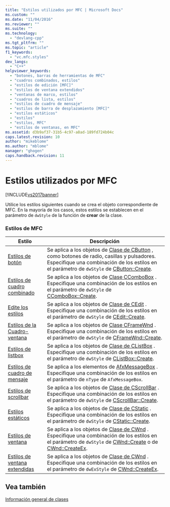 ```yaml
---
title: "Estilos utilizados por MFC | Microsoft Docs"
ms.custom: ""
ms.date: "11/04/2016"
ms.reviewer: ""
ms.suite: ""
ms.technology: 
  - "devlang-cpp"
ms.tgt_pltfrm: ""
ms.topic: "article"
f1_keywords: 
  - "vc.mfc.styles"
dev_langs: 
  - "C++"
helpviewer_keywords: 
  - "botones, barras de herramientas de MFC"
  - "cuadros combinados, estilos"
  - "estilos de edición [MFC]"
  - "estilos de ventana extendidos"
  - "ventanas de marco, estilos"
  - "cuadros de lista, estilos"
  - "estilos de cuadro de mensaje"
  - "estilos de barra de desplazamiento [MFC]"
  - "estilos estáticos"
  - "estilos"
  - "estilos, MFC"
  - "estilos de ventanas, en MFC"
ms.assetid: d3b9af37-31b5-4c97-a8ad-189fd724b04c
caps.latest.revision: 10
author: "mikeblome"
ms.author: "mblome"
manager: "ghogen"
caps.handback.revision: 11
---
```

# Estilos utilizados por MFC
[!INCLUDE[vs2017banner](../../assembler/inline/includes/vs2017banner.md)]

Utilice los estilos siguientes cuando se crea el objeto correspondiente de MFC.  En la mayoría de los casos, estos estilos se establecen en el parámetro de `dwStyle` de la función de **crear** de la clase.  
  
### Estilos de MFC  
  
|Estilo|Descripción|  
|------------|-----------------|  
|[Estilos de botón](../../mfc/reference/button-styles.md)|Se aplica a los objetos de [Clase de CButton](../../mfc/reference/cbutton-class.md) , como botones de radio, casillas y pulsadores.  Especifique una combinación de los estilos en el parámetro de `dwStyle` de [CButton::Create](../Topic/CButton::Create.md).|  
|[Estilos de cuadro combinado](../../mfc/reference/combo-box-styles.md)|Se aplica a los objetos de [Clase CComboBox](../../mfc/reference/ccombobox-class.md) .  Especifique una combinación de los estilos en el parámetro de `dwStyle` de [CComboBox::Create](../Topic/CComboBox::Create.md).|  
|[Edite los estilos](../../mfc/reference/edit-styles.md)|Se aplica a los objetos de [Clase de CEdit](../../mfc/reference/cedit-class.md) .  Especifique una combinación de los estilos en el parámetro de `dwStyle` de [CEdit::Create](../Topic/CEdit::Create.md).|  
|[Estilos de la Cuadro\-ventana](../../mfc/reference/frame-window-styles-mfc.md)|Se aplica a los objetos de [Clase CFrameWnd](../../mfc/reference/cframewnd-class.md) .  Especifique una combinación de los estilos en el parámetro de `dwStyle` de [CFrameWnd::Create](../Topic/CFrameWnd::Create.md).|  
|[Estilos de listbox](../../mfc/reference/list-box-styles.md)|Se aplica a los objetos de [Clase de CListBox](../../mfc/reference/clistbox-class.md) .  Especifique una combinación de los estilos en el parámetro de `dwStyle` de [CListBox::Create](../Topic/CListBox::Create.md).|  
|[Estilos de cuadro de mensaje](../../mfc/reference/message-box-styles.md)|Se aplica a los elementos de [AfxMessageBox](../Topic/AfxMessageBox.md) .  Especifique una combinación de los estilos en el parámetro de `nType` de `AfxMessageBox`.|  
|[Estilos de scrollbar](../../mfc/reference/scroll-bar-styles.md)|Se aplica a los objetos de [Clase de CScrollBar](../../mfc/reference/cscrollbar-class.md) .  Especifique una combinación de los estilos en el parámetro de `dwStyle` de [CScrollBar::Create](../Topic/CScrollBar::Create.md).|  
|[Estilos estáticos](../../mfc/reference/static-styles.md)|Se aplica a los objetos de [Clase de CStatic](../../mfc/reference/cstatic-class.md) .  Especifique una combinación de los estilos en el parámetro de `dwStyle` de [CStatic::Create](../Topic/CStatic::Create.md).|  
|[Estilos de ventana](../../mfc/reference/window-styles.md)|Se aplica a los objetos de [Clase de CWnd](../../mfc/reference/cwnd-class.md) .  Especifique una combinación de los estilos en el parámetro de `dwStyle` de [CWnd::Create](../Topic/CWnd::Create.md) o de [CWnd::CreateEx](../Topic/CWnd::CreateEx.md).|  
|[Estilos de ventana extendidas](../../mfc/reference/extended-window-styles.md)|Se aplica a los objetos de [Clase de CWnd](../../mfc/reference/cwnd-class.md) .  Especifique una combinación de los estilos en el parámetro de `dwExStyle` de [CWnd::CreateEx](../Topic/CWnd::CreateEx.md).|  
  
## Vea también  
 [Información general de clases](../../mfc/class-library-overview.md)
